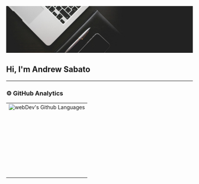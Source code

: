 <img src="https://github.com/jaexplorer/jaexplorer/blob/main/assets/preview.jpeg">

## Hi, I'm Andrew Sabato

---

### ⚙️ GitHub Analytics

<table>
  <tr>
<!--     <td>
      <img align="left" src="https://github-readme-streak-stats.herokuapp.com/?user=jaexplorer&theme=react" alt="webDev's Github stats" />
    </td> -->
    <td>
      <img height="195px" align="right" alt="webDev's Github Languages" src="https://github-readme-stats-eight-theta.vercel.app/api/top-langs/?username=jaexplorer&theme=react&layout=compact" />
    </td>
  </tr>
</table>
